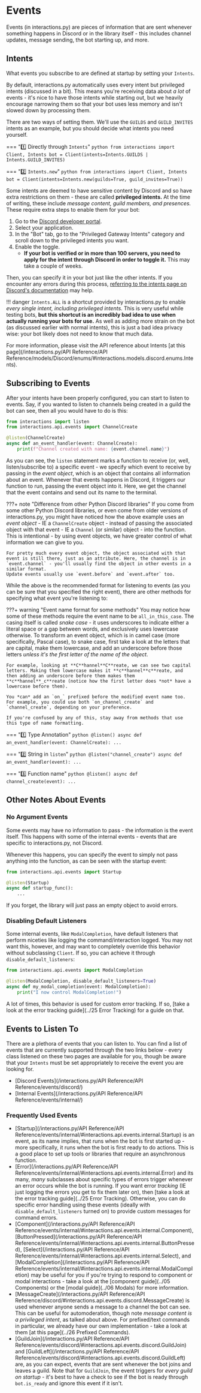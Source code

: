 # Events

Events (in interactions.py) are pieces of information that are sent whenever something happens in Discord or in the library itself - this includes channel updates, message sending, the bot starting up, and more.

## Intents

What events you subscribe to are defined at startup by setting your `Intents`.

By default, interactions.py automatically uses every intent but privileged intents (discussed in a bit). This means you're receiving data about *a lot* of events - it's nice to have those intents while starting out, but we heavily encourage narrowing them so that your bot uses less memory and isn't slowed down by processing them.

There are two ways of setting them. We'll use the `GUILDS` and `GUILD_INVITES` intents as an example, but you should decide what intents you need yourself.

=== ":one: Directly through `Intents`"
    ```python
    from interactions import Client, Intents
    bot = Client(intents=Intents.GUILDS | Intents.GUILD_INVITES)
    ```

=== ":two: `Intents.new`"
    ```python
    from interactions import Client, Intents
    bot = Client(intents=Intents.new(guilds=True, guild_invites=True))
    ```

Some intents are deemed to have sensitive content by Discord and so have extra restrictions on them - these are called **privileged intents.** At the time of writing, these include *message content, guild members, and presences.* These require extra steps to enable them for your bot:

1. Go to the [Discord developer portal](https://discord.com/developers/applications/).
2. Select your application.
3. In the "Bot" tab, go to the "Privileged Gateway Intents" category and scroll down to the privileged intents you want.
4. Enable the toggle.
    - **If your bot is verified or in more than 100 servers, you need to apply for the intent through Discord in order to toggle it.** This may take a couple of weeks.

Then, you can specify it in your bot just like the other intents. If you encounter any errors during this process, [referring to the intents page on Discord's documentation](https://discord.com/developers/docs/topics/gateway#gateway-intents) may help.

!!! danger
    `Intents.ALL` is a shortcut provided by interactions.py to enable *every single intent, including privileged intents.* This is very useful while testing bots, **but this shortcut is an incredibly bad idea to use when actually running your bots for use.** As well as adding more strain on the bot (as discussed earlier with normal intents), this is just a bad idea privacy wise: your bot likely does not need to know that much data.

For more information, please visit the API reference about Intents [at this page](/interactions.py/API Reference/API Reference/models/Discord/enums/#interactions.models.discord.enums.Intents).

## Subscribing to Events

After your intents have been properly configured, you can start to listen to events. Say, if you wanted to listen to channels being created in a guild the bot can see, then all you would have to do is this:

```python
from interactions import listen
from interactions.api.events import ChannelCreate

@listen(ChannelCreate)
async def an_event_handler(event: ChannelCreate):
    print(f"Channel created with name: {event.channel.name}")
```

As you can see, the `listen` statement marks a function to receive (or, well, listen/subscribe to) a specific event - we specify which event to receive by passing in the *event object*, which is an object that contains all information about an event. Whenever that events happens in Discord, it triggers our function to run, passing the event object into it. Here, we get the channel that the event contains and send out its name to the terminal.

???+ note "Difference from other Python Discord libraries"
    If you come from some other Python Discord libraries, or even come from older versions of interactions.py, you might have noticed how the above example uses an *event object* - IE a `ChannelCreate` object - instead of passing the associated object with that event - IE a `Channel` (or similar) object - into the function. This is intentional - by using event objects, we have greater control of what information we can give to you.

    For pretty much every event object, the object associated with that event is still there, just as an attribute. Here, the channel is in `event.channel` - you'll usually find the object in other events in a similar format.
    Update events usually use `event.before` and `event.after` too.

While the above is the recommended format for listening to events (as you can be sure that you specified the right event), there are other methods for specifying what event you're listening to:

???+ warning "Event name format for some methods"
    You may notice how some of these methods require the event name to be `all_in_this_case`. The casing itself is called *snake case* - it uses underscores to indicate either a literal space or a gap between words, and exclusively uses lowercase otherwise. To transform an event object, which is in camel case (more specifically, Pascal case), to snake case, first take a look at the letters that are capital, make them lowercase, and add an underscore before those letters *unless it's the first letter of the name of the object*.

    For example, looking at **C**hannel**C**reate, we can see two capital letters. Making them lowercase makes it **c**hannel**c**reate, and then adding an underscore before them makes them **c**hannel**_c**reate (notice how the first letter does *not* have a lowercase before them).

    You *can* add an `on_` prefixed before the modified event name too. For example, you could use both `on_channel_create` and `channel_create`, depending on your preference.

    If you're confused by any of this, stay away from methods that use this type of name formatting.

=== ":one: Type Annotation"
    ```python
    @listen()
    async def an_event_handler(event: ChannelCreate):
        ...
    ```

=== ":two: String in `listen`"
    ```python
    @listen("channel_create")
    async def an_event_handler(event):
        ...
    ```

=== ":three: Function name"
    ```python
    @listen()
    async def channel_create(event):
        ...
    ```

## Other Notes About Events

### No Argument Events

Some events may have no information to pass - the information is the event itself. This happens with some of the internal events - events that are specific to interactions.py, not Discord.

Whenever this happens, you can specify the event to simply not pass anything into the function, as can be seen with the startup event:

```python
from interactions.api.events import Startup

@listen(Startup)
async def startup_func():
    ...
```

If you forget, the library will just pass an empty object to avoid errors.

### Disabling Default Listeners

Some internal events, like `ModalCompletion`, have default listeners that perform niceties like logging the command/interaction logged. You may not want this, however, and may want to completely override this behavior without subclassing `Client`. If so, you can achieve it through `disable_default_listeners`:

```python
from interactions.api.events import ModalCompletion

@listen(ModalCompletion, disable_default_listeners=True)
async def my_modal_completion(event: ModalCompletion):
    print("I now control ModalCompletion!")
```

A lot of times, this behavior is used for custom error tracking. If so, [take a look at the error tracking guide](../25 Error Tracking) for a guide on that.

## Events to Listen To

There are a plethora of events that you can listen to. You can find a list of events that are currently supported through the two links below - every class listened on these two pages are available for you, though be aware that your `Intents` must be set appropriately to receive the event you are looking for.

- [Discord Events](/interactions.py/API Reference/API Reference/events/discord/)
- [Internal Events](/interactions.py/API Reference/API Reference/events/internal/)

### Frequently Used Events

- [Startup](/interactions.py/API Reference/API Reference/events/internal/#interactions.api.events.internal.Startup) is an event, as its name implies, that runs when the bot is first started up - more specifically, it runs when the bot is first ready to do actions. This is a good place to set up tools or libraries that require an asynchronous function.
- [Error](/interactions.py/API Reference/API Reference/events/internal/#interactions.api.events.internal.Error) and its many, *many* subclasses about specific types of errors trigger whenever an error occurs while the bot is running. If you want error *tracking* (IE just logging the errors you get to fix them later on), then [take a look at the error tracking guide](../25 Error Tracking). Otherwise, you can do specific error handling using these events (ideally with `disable_default_listeners` turned on) to provide custom messages for command errors.
- [Component](/interactions.py/API Reference/API Reference/events/internal/#interactions.api.events.internal.Component), [ButtonPressed](/interactions.py/API Reference/API Reference/events/internal/#interactions.api.events.internal.ButtonPressed), [Select](/interactions.py/API Reference/API Reference/events/internal/#interactions.api.events.internal.Select), and [ModalCompletion](/interactions.py/API Reference/API Reference/events/internal/#interactions.api.events.internal.ModalCompletion) may be useful for you if you're trying to respond to component or modal interactions - take a look at the [component guide](../05 Components) or the [modal guide](../06 Modals) for more information.
- [MessageCreate](/interactions.py/API Reference/API Reference/discord/#interactions.api.events.discord.MessageCreate) is used whenever anyone sends a message to a channel the bot can see. This can be useful for automoderation, though note *message content is a privileged intent*, as talked about above. For prefixed/text commands in particular, we already have our own implementation - take a look at them [at this page](../26 Prefixed Commands).
- [GuildJoin](/interactions.py/API Reference/API Reference/events/discord/#interactions.api.events.discord.GuildJoin) and [GuildLeft](/interactions.py/API Reference/API Reference/events/discord/#interactions.api.events.discord.GuildLeft) are, as you can expect, events that are sent whenever the bot joins and leaves a guild. Note that for `GuildJoin`, the event triggers for *every guild on startup* - it's best to have a check to see if the bot is ready through `bot.is_ready` and ignore this event if it isn't.

